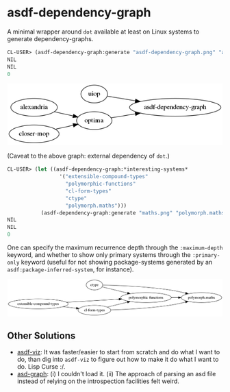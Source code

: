 # asdf-dependency-graph

A minimal wrapper around `dot` available at least on Linux systems to generate dependency-graphs.

```lisp
CL-USER> (asdf-dependency-graph:generate "asdf-dependency-graph.png" "asdf-dependency-graph")
NIL
NIL
0
```

![asdf-dependency-graph.png](./asdf-dependency-graph.png?raw=true)

(Caveat to the above graph: external dependency of `dot`.)

```lisp
CL-USER> (let ((asdf-dependency-graph:*interesting-systems*
                 '("extensible-compound-types"
                   "polymorphic-functions"
                   "cl-form-types"
                   "ctype"
                   "polymorph.maths")))
           (asdf-dependency-graph:generate "maths.png" "polymorph.maths"))
NIL
NIL
0
```

One can specify the maximum recurrence depth through the `:maximum-depth` keyword, and whether to show only primary systems through the `:primary-only` keyword (useful for not showing package-systems generated by an `asdf:package-inferred-system`, for instance).

![maths.png](./maths.png?raw=true)

## Other Solutions

- [asdf-viz](https://github.com/guicho271828/asdf-viz): It was faster/easier to start from scratch and do what I want to do, than dig into `asdf-viz` to figure out how to make it do what I want to do. Lisp Curse :/.
- [asd-graph](https://github.com/ioannad/asd-graph): (i) I couldn't load it. (ii) The approach of parsing an asd file instead of relying on the introspection facilities felt weird.


